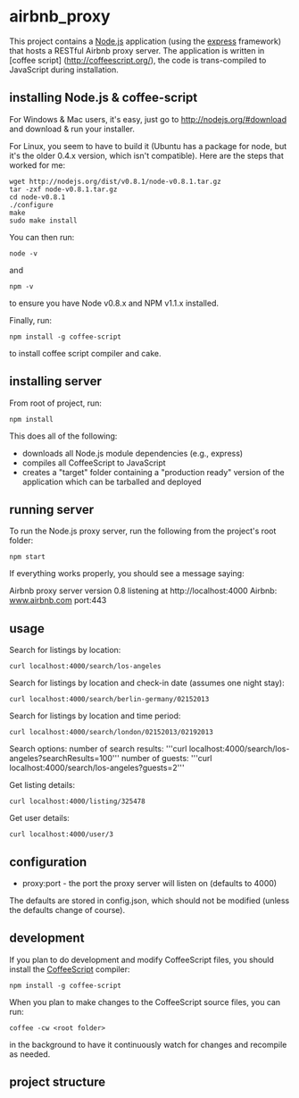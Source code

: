 airbnb_proxy
============

This project contains a [Node.js](http://nodejs.org/) application (using the [express](http://expressjs.com/) framework) that hosts a RESTful Airbnb proxy server.
The application is written in [coffee script] (http://coffeescript.org/), the code is trans-compiled to JavaScript during installation.

installing Node.js & coffee-script
----------------------------------
For Windows & Mac users, it's easy, just go to http://nodejs.org/#download and download & run your installer.

For Linux, you seem to have to build it (Ubuntu has a package for node, but it's the older 0.4.x version, which isn't compatible).
Here are the steps that worked for me:

    wget http://nodejs.org/dist/v0.8.1/node-v0.8.1.tar.gz
    tar -zxf node-v0.8.1.tar.gz
    cd node-v0.8.1
    ./configure
    make
    sudo make install

You can then run:

    node -v

and

    npm -v

to ensure you have Node v0.8.x and NPM v1.1.x installed.

Finally, run:

    npm install -g coffee-script

to install coffee script compiler and cake.


installing server
-----------------
From root of project, run:

    npm install

This does all of the following:

 * downloads all Node.js module dependencies (e.g., express)
 * compiles all CoffeeScript to JavaScript
 * creates a "target" folder containing a "production ready" version of the application which can be tarballed and deployed


running server
--------------
To run the Node.js proxy server, run the following from the project's root folder:

    npm start

If everything works properly, you should see a message saying:

   Airbnb proxy server version 0.8 listening at http://localhost:4000
   Airbnb: www.airbnb.com port:443


usage
-----

Search for listings by location:
```
curl localhost:4000/search/los-angeles
```
Search for listings by location and check-in date (assumes one night stay):
```
curl localhost:4000/search/berlin-germany/02152013
```
Search for listings by location and time period:
```
curl localhost:4000/search/london/02152013/02192013
```

Search options:
    number of search results: '''curl localhost:4000/search/los-angeles?searchResults=100'''
    number of guests: '''curl localhost:4000/search/los-angeles?guests=2'''

Get listing details:
```
curl localhost:4000/listing/325478
```

Get user details:
```
curl localhost:4000/user/3
```

configuration
-------------

  * proxy:port - the port the proxy server will listen on (defaults to 4000)

The defaults are stored in config.json, which should not be modified (unless the defaults change of course).



development
-----------
If you plan to do development and modify CoffeeScript files, you should install the [CoffeeScript](http://coffeescript.org) compiler:

    npm install -g coffee-script

When you plan to make changes to the CoffeeScript source files, you can run:

    coffee -cw <root folder>

in the background to have it continuously watch for changes and recompile as needed.




project structure
-----------------



